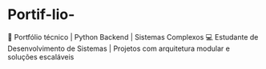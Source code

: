 # Portif-lio-
🚀 Portfólio técnico | Python Backend | Sistemas Complexos  💻 Estudante de Desenvolvimento de Sistemas | Projetos com arquitetura modular e soluções escaláveis
